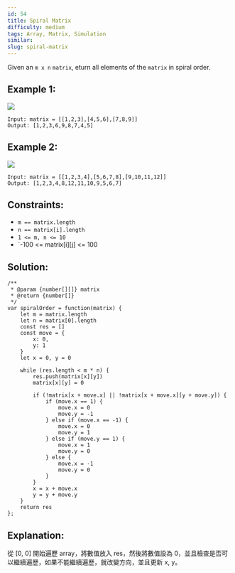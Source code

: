 ```yaml
---
id: 54
title: Spiral Matrix
difficulty: medium
tags: Array, Matrix, Simulation
similar:
slug: spiral-matrix
---
```


Given an `m x n` `matrix`, eturn all elements of the `matrix` in spiral order.

## Example 1:

![](https://assets.leetcode.com/uploads/2020/11/13/spiral1.jpg)

```
Input: matrix = [[1,2,3],[4,5,6],[7,8,9]]
Output: [1,2,3,6,9,8,7,4,5]
```

## Example 2:

![](https://assets.leetcode.com/uploads/2020/11/13/spiral.jpg)

```
Input: matrix = [[1,2,3,4],[5,6,7,8],[9,10,11,12]]
Output: [1,2,3,4,8,12,11,10,9,5,6,7]
```

## Constraints:

- `m == matrix.length`
- `n == matrix[i].length`
- `1 <= m, n <= 10`
- `-100 <= matrix[i][j] <= 100

## Solution:

```
/**
 * @param {number[][]} matrix
 * @return {number[]}
 */
var spiralOrder = function(matrix) {
    let m = matrix.length
    let n = matrix[0].length
    const res = []
    const move = {
        x: 0,
        y: 1
    }
    let x = 0, y = 0

    while (res.length < m * n) {
        res.push(matrix[x][y])
        matrix[x][y] = 0

        if (!matrix[x + move.x] || !matrix[x + move.x][y + move.y]) {
            if (move.x == 1) {
                move.x = 0
                move.y = -1
            } else if (move.x == -1) {
                move.x = 0
                move.y = 1
            } else if (move.y == 1) {
                move.x = 1
                move.y = 0
            } else {
                move.x = -1
                move.y = 0
            }
        }
        x = x + move.x
        y = y + move.y
    }
    return res
};
```

## Explanation:

從 [0, 0] 開始遍歷 array，將數值放入 res，然後將數值設為 0，並且檢查是否可以繼續遍歷，如果不能繼續遍歷，就改變方向，並且更新 x, y。
